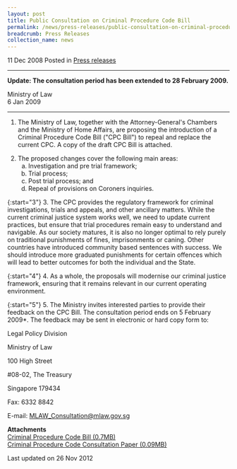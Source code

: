 ```yaml
---
layout: post
title: Public Consultation on Criminal Procedure Code Bill
permalink: /news/press-releases/public-consultation-on-criminal-procedure-code-bill
breadcrumb: Press Releases
collection_name: news
---
```


11 Dec 2008 Posted in [Press releases](/news/press-releases)

---
**Update: The consultation period has been extended to 28 February 2009.**

Ministry of Law  
6 Jan 2009   

---

1. The Ministry of Law, together with the Attorney-General's Chambers and the Ministry of Home Affairs, are proposing the introduction of a Criminal Procedure Code Bill ("CPC Bill") to repeal and replace the current CPC. A copy of the draft CPC Bill is attached.

<ol start="2">
<li>The proposed changes cover the following main areas:

<ol style="list-style-type: lower-alpha">

<li> Investigation and pre trial framework; </li>
<li>Trial process; </li>
<li> Post trial process; and </li>
<li> Repeal of provisions on Coroners inquiries. </li>


</ol>

</li>
</ol>


{:start="3"}
3. The CPC provides the regulatory framework for criminal investigations, trials and appeals, and other ancillary matters. While the current criminal justice system works well, we need to update current practices, but ensure that trial procedures remain easy to understand and navigable. As our society matures, it is also no longer optimal to rely purely on traditional punishments of fines, imprisonments or caning. Other countries have introduced community based sentences with success. We should introduce more graduated punishments for certain offences which will lead to better outcomes for both the individual and the State.

 
{:start="4"}
4. As a whole, the proposals will modernise our criminal justice framework, ensuring that it remains relevant in our current operating environment.

 
{:start="5"}
5. The Ministry invites interested parties to provide their feedback on the CPC Bill. The consultation period ends on 5 February 2009*. The feedback may be sent in electronic or hard copy form to:


<p class="address-centered">Legal Policy Division</p>
<p class="address-centered">Ministry of Law</p>
<p class="address-centered">100 High Street</p>
<p class="address-centered">#08-02, The Treasury</p>
<p class="address-centered">Singapore 179434</p>
<p class="address-centered">Fax: 6332 8842</p>
<p class="address-centered">E-mail: <a href="mailto:MLAW_Consultation@mlaw.gov.sg">MLAW_Consultation@mlaw.gov.sg</a></p>

**Attachments**  
[Criminal Procedure Code Bill (0.7MB)](/files/news/press-releases/2008/12/linkclickf8ea.pdf)  
[Criminal Procedure Code Consultation Paper (0.09MB)](/files/news/press-releases/2008/12/linkclick15f8.pdf)

<p class="right-side-updated">Last updated on 26 Nov 2012</p>


